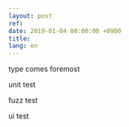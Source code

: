 ```yaml
---
layout: post
ref: 
date: 2019-01-04 00:00:00 +0900
title: 
lang: en
---
```


type comes foremost

unit test

fuzz test

ui test
